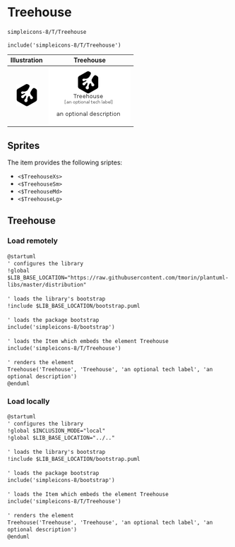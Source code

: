 # Treehouse


```text
simpleicons-8/T/Treehouse
```

```text
include('simpleicons-8/T/Treehouse')
```



| Illustration | Treehouse |
| :---: | :---: |
| ![illustration for Illustration](../../simpleicons-8/T/Treehouse.png) | ![illustration for Treehouse](../../simpleicons-8/T/Treehouse.Local.png) |



## Sprites
The item provides the following sriptes:

- `<$TreehouseXs>`
- `<$TreehouseSm>`
- `<$TreehouseMd>`
- `<$TreehouseLg>`





## Treehouse

### Load remotely
```plantuml
@startuml
' configures the library
!global $LIB_BASE_LOCATION="https://raw.githubusercontent.com/tmorin/plantuml-libs/master/distribution"

' loads the library's bootstrap
!include $LIB_BASE_LOCATION/bootstrap.puml

' loads the package bootstrap
include('simpleicons-8/bootstrap')

' loads the Item which embeds the element Treehouse
include('simpleicons-8/T/Treehouse')

' renders the element
Treehouse('Treehouse', 'Treehouse', 'an optional tech label', 'an optional description')
@enduml
```

### Load locally
```plantuml
@startuml
' configures the library
!global $INCLUSION_MODE="local"
!global $LIB_BASE_LOCATION="../.."

' loads the library's bootstrap
!include $LIB_BASE_LOCATION/bootstrap.puml

' loads the package bootstrap
include('simpleicons-8/bootstrap')

' loads the Item which embeds the element Treehouse
include('simpleicons-8/T/Treehouse')

' renders the element
Treehouse('Treehouse', 'Treehouse', 'an optional tech label', 'an optional description')
@enduml
```

